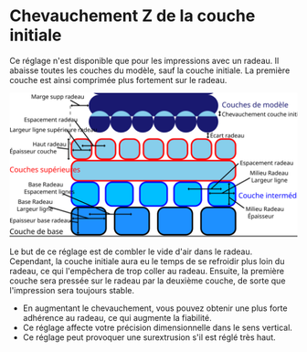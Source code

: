 Chevauchement Z de la couche initiale
===

Ce réglage n'est disponible que pour les impressions avec un radeau. Il abaisse toutes les couches du modèle, sauf la couche initiale. La première couche est ainsi comprimée plus fortement sur le radeau.

![Dimensions qui composent un radeau](../images/raft_dimensions_fr.svg)

Le but de ce réglage est de combler le vide d'air dans le radeau. Cependant, la couche initiale aura eu le temps de se refroidir plus loin du radeau, ce qui l'empêchera de trop coller au radeau. Ensuite, la première couche sera pressée sur le radeau par la deuxième couche, de sorte que l'impression sera toujours stable.
* En augmentant le chevauchement, vous pouvez obtenir une plus forte adhérence au radeau, ce qui augmente la fiabilité.
* Ce réglage affecte votre précision dimensionnelle dans le sens vertical.
* Ce réglage peut provoquer une surextrusion s'il est réglé très haut.

